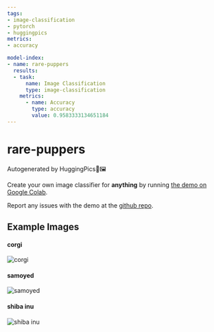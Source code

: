 ```yaml
---
tags:
- image-classification
- pytorch
- huggingpics
metrics:
- accuracy

model-index:
- name: rare-puppers
  results:
  - task:
      name: Image Classification
      type: image-classification
    metrics:
      - name: Accuracy
        type: accuracy
        value: 0.9583333134651184
---
```


# rare-puppers


Autogenerated by HuggingPics🤗🖼️

Create your own image classifier for **anything** by running [the demo on Google Colab](https://colab.research.google.com/github/nateraw/huggingpics/blob/main/HuggingPics.ipynb).

Report any issues with the demo at the [github repo](https://github.com/nateraw/huggingpics).


## Example Images


#### corgi

![corgi](images/corgi.jpg)

#### samoyed

![samoyed](images/samoyed.jpg)

#### shiba inu

![shiba inu](images/shiba_inu.jpg)